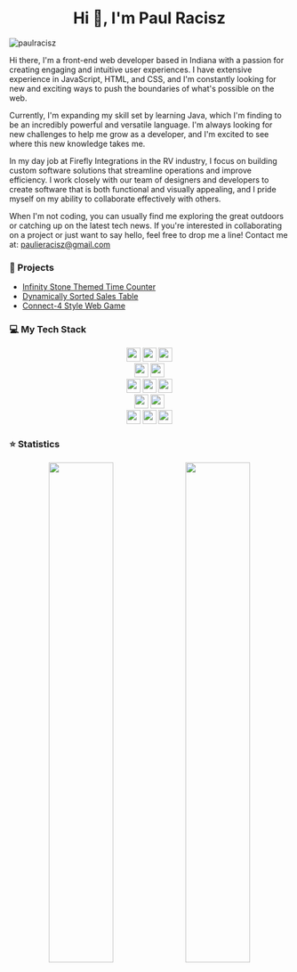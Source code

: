 <h1 align="center">Hi 👋, I'm Paul Racisz</h1>
<p align="left"> <img src="https://komarev.com/ghpvc/?username=paulracisz" alt="paulracisz" /> </p>

Hi there, I'm a front-end web developer based in Indiana with a passion for creating engaging and intuitive user experiences. I have extensive experience in JavaScript, HTML, and CSS, and I'm constantly looking for new and exciting ways to push the boundaries of what's possible on the web.

Currently, I'm expanding my skill set by learning Java, which I'm finding to be an incredibly powerful and versatile language. I'm always looking for new challenges to help me grow as a developer, and I'm excited to see where this new knowledge takes me.

In my day job at Firefly Integrations in the RV industry, I focus on building custom software solutions that streamline operations and improve efficiency. I work closely with our team of designers and developers to create software that is both functional and visually appealing, and I pride myself on my ability to collaborate effectively with others.

When I'm not coding, you can usually find me exploring the great outdoors or catching up on the latest tech news. If you're interested in collaborating on a project or just want to say hello, feel free to drop me a line!
Contact me at: paulieracisz@gmail.com





### :gift: Projects
- <a href="https://github.com/Paulracisz/infinitystones" target="_blank">Infinity Stone Themed Time Counter</a>
- <a href="https://paulracisz.github.io/sales-table/" target="_blank">Dynamically Sorted Sales Table</a>
- <a href="https://paulracisz.gitlab.io/connect-four/" target="_blank">Connect-4 Style Web Game</a>
### 💻 My Tech Stack

<p  align="center">

<!-- Programming Language -->
<img src="https://img.shields.io/badge/Python-3776AB?style=for-the-badge&logo=python&logoColor=white" height="25">
<img src="https://img.shields.io/badge/JavaScript-F7DF1E?style=for-the-badge&logo=javascript&logoColor=black" height="25">
<img src="https://img.shields.io/badge/Java-ED8B00?style=for-the-badge&logo=Java&logoColor=white" height="25">
<br>
<img src="https://img.shields.io/badge/Git-F05032?style=for-the-badge&logo=git&logoColor=white" height="25">
<img src="https://img.shields.io/badge/Visual_Studio_Code-0078D4?style=for-the-badge&logo=visual%20studio%20code&logoColor=white" height="25">
<br>
<img src="https://img.shields.io/badge/Django-092E20?style=for-the-badge&logo=django&logoColor=green" height="25">
<img src="https://img.shields.io/badge/React-20232A?style=for-the-badge&logo=react&logoColor=61DAFB" height="25">
<img src="https://img.shields.io/badge/Node.js-43853D?style=for-the-badge&logo=node-dot-js&logoColor=white" height="25">
 <br>
<img src="https://img.shields.io/badge/Angular-cc0000?style=for-the-badge&logo=angular&logoColor=white" height="25">
<img src="https://img.shields.io/badge/Android-Studio-3DDC84?style=for-the-badge&logo=android-studio&logoColor=white" height="25">
 <br>
<img src="https://img.shields.io/badge/Xcode-147EFB?style=for-the-badge&logo=xcode&logoColor=white" height="25">
<img src="https://img.shields.io/badge/AWS-232F3E?style=for-the-badge&logo=amazon-aws&logoColor=white" height="25">
<img src="https://img.shields.io/badge/Kotlin-7F52FF?style=for-the-badge&logo=kotlin&logoColor=white" height="25">

</p>

### ⭐ Statistics

 <!-- <p align="center"> 
    <img src="https://github-readme-stats.vercel.app/api?username=paulrfirefly&count_private=true&show_icons=true&theme=buefy" alt="paulrfirefly" width="420"/> 
    <img src="https://github-readme-stats.vercel.app/api/top-langs/?username=paulracisz&hide=jupyter%20notebook,html,css&langs_count=8&layout=compact&theme=buefy" alt="paulrfirefly" height="165" />
 </p> -->

<p align="center">
  <img width="48%" src="https://github-readme-stats.vercel.app/api?username=paulrfirefly&show_icons=true&theme=tokyonight" />
  <img width="48%" src="https://github-readme-streak-stats.herokuapp.com/?user=paulrfirefly&theme=tokyonight" />
</p>

<!--

For ICON With Text
    https://img.shields.io/badge/HereText-FF9800.svg?&style=for-the-badge&logo=HereIconName&logoColor=white

For Github Stats
    https://github-readme-stats.vercel.app/api?username=HereUsername&show_icons=true

For Profile View
    https://komarev.com/ghpvc/?username=HereUsername

For Auto Generate
    https://rahuldkjain.github.io/gh-profile-readme-generator/

For County Flag ICOn
    https://www.flaticon.com/

For ICON Idea
    https://simpleicons.org/

-->




<!--
**Paulracisz/PaulRacisz** is a ✨ _special_ ✨ repository because its `README.md` (this file) appears on your GitHub profile.

Here are some ideas to get you started:

- 🔭 I’m currently working on ...
- 🌱 I’m currently learning ...
- 👯 I’m looking to collaborate on ...
- 🤔 I’m looking for help with ...
- 💬 Ask me about ...
- 📫 How to reach me: ...
- 😄 Pronouns: ...
- ⚡ Fun fact: ...
-->
